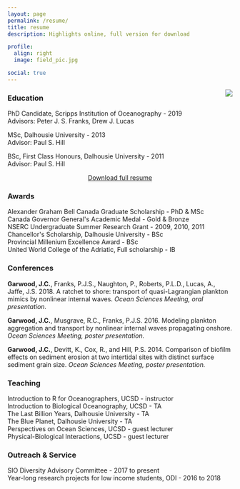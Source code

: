 ```yaml
---
layout: page
permalink: /resume/
title: resume
description: Highlights online, full version for download

profile:
  align: right
  image: field_pic.jpg

social: true
---
```


<img class="col one last" src="{{ site.baseurl }}/assets/img/field_pic.jpg" style="float:right">

### Education 


PhD Candidate, Scripps Institution of Oceanography - 2019  
Advisors: Peter J. S. Franks, Drew J. Lucas

MSc, Dalhousie University - 2013 <br>
Advisor: Paul S. Hill

BSc, First Class Honours, Dalhousie University - 2011 <br>
Advisor: Paul S. Hill

<p style="text-align:center"> <a class="page-link" href="{{ '/resume/Resume_JCG_Aug2018.pdf' | prepend: site.baseurl | prepend: site.url }}"> Download full resume </a> </p>


### Awards
Alexander Graham Bell Canada Graduate Scholarship - PhD & MSc <br>
Canada Governor General's Academic Medal - Gold & Bronze <br>
NSERC Undergraduate Summer Research Grant - 2009, 2010, 2011 <br>
Chancellor's Scholarship, Dalhousie University - BSc <br>
Provincial Millenium Excellence Award - BSc <br>
United World College of the Adriatic, Full scholarship - IB <br>


### Conferences
**Garwood, J.C.**, Franks, P.J.S., Naughton, P., Roberts, P.L.D., Lucas, A., Jaffe, J.S. 2018. A ratchet to shore: transport of quasi-Lagrangian plankton mimics by nonlinear internal waves.
*Ocean Sciences Meeting, oral presentation.*

**Garwood, J.C.**, Musgrave, R.C., Franks, P.J.S. 2016. Modeling plankton aggregation and transport by nonlinear internal waves propagating onshore.
*Ocean Sciences Meeting, poster presentation.*

**Garwood, J.C.**, Devitt, K., Cox, R., and Hill, P.S. 2014. Comparison of biofilm effects on sediment erosion at two intertidal sites with distinct surface sediment grain size.
*Ocean Sciences Meeting, poster presentation.*

### Teaching
Introduction to R for Oceanographers, UCSD - instructor <br>
Introduction to Biological Oceanography, UCSD - TA <br>
The Last Billion Years, Dalhousie University - TA <br>
The Blue Planet, Dalhousie University - TA <br>
Perspectives on Ocean Sciences, UCSD - guest lecturer <br>
Physical-Biological Interactions, UCSD - guest lecturer <br>


### Outreach & Service
SIO Diversity Advisory Committee - 2017 to present <br>
Year-long research projects for low income students, ODI - 2016 to 2018
